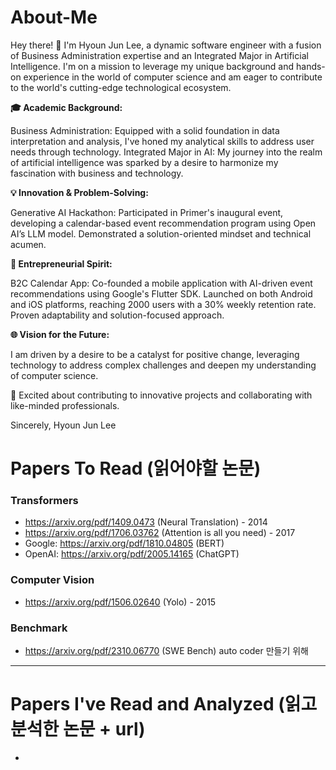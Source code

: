 # About-Me

Hey there! 👋 I'm Hyoun Jun Lee, a dynamic software engineer with a fusion of Business Administration expertise and an Integrated Major in Artificial Intelligence. I'm on a mission to leverage my unique background and hands-on experience in the world of computer science and am eager to contribute to the world's cutting-edge technological ecosystem.

**🎓 Academic Background:**

Business Administration: Equipped with a solid foundation in data interpretation and analysis, I've honed my analytical skills to address user needs through technology.
Integrated Major in AI: My journey into the realm of artificial intelligence was sparked by a desire to harmonize my fascination with business and technology.
 
**💡 Innovation & Problem-Solving:**

Generative AI Hackathon: Participated in Primer's inaugural event, developing a calendar-based event recommendation program using Open AI’s LLM model. Demonstrated a solution-oriented mindset and technical acumen.

**🚀 Entrepreneurial Spirit:**

B2C Calendar App: Co-founded a mobile application with AI-driven event recommendations using Google's Flutter SDK. Launched on both Android and iOS platforms, reaching 2000 users with a 30% weekly retention rate. Proven adaptability and solution-focused approach.

**🌐 Vision for the Future:**

I am driven by a desire to be a catalyst for positive change, leveraging technology to address complex challenges and deepen my understanding of computer science.

🤝 Excited about contributing to innovative projects and collaborating with like-minded professionals.

Sincerely,
Hyoun Jun Lee




# Papers To Read (읽어야할 논문) 

### Transformers
- https://arxiv.org/pdf/1409.0473 (Neural Translation) - 2014
- https://arxiv.org/pdf/1706.03762 (Attention is all you need) - 2017
- Google: https://arxiv.org/pdf/1810.04805 (BERT)
- OpenAI: https://arxiv.org/pdf/2005.14165 (ChatGPT)

### Computer Vision 
- https://arxiv.org/pdf/1506.02640 (Yolo) - 2015

### Benchmark 
- https://arxiv.org/pdf/2310.06770 (SWE Bench) auto coder 만들기 위해

------------------------------------------------------------------------------------------------
# Papers I've Read and Analyzed (읽고 분석한 논문 +  url) 
- 
